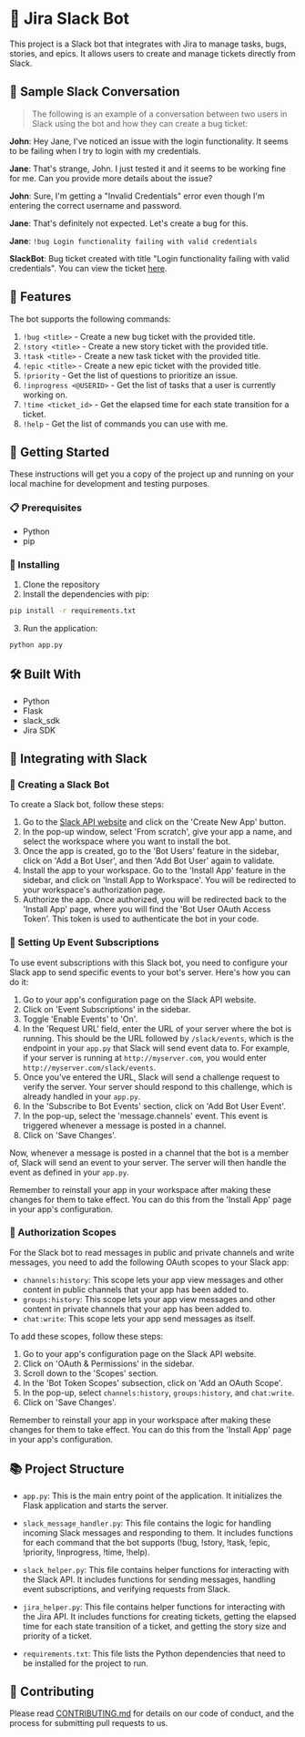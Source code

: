 # 🤖 Jira Slack Bot

This project is a Slack bot that integrates with Jira to manage tasks, bugs, stories, and epics. It allows users to create and manage tickets directly from Slack.

## 💬 Sample Slack Conversation

> The following is an example of a conversation between two users in Slack using the bot and how they can create a bug ticket:

**John**: Hey Jane, I've noticed an issue with the login functionality. It seems to be failing when I try to login with my credentials.

**Jane**: That's strange, John. I just tested it and it seems to be working fine for me. Can you provide more details about the issue?

**John**: Sure, I'm getting a "Invalid Credentials" error even though I'm entering the correct username and password.

**Jane**: That's definitely not expected. Let's create a bug for this. 

**Jane**: `!bug Login functionality failing with valid credentials`

**SlackBot**: Bug ticket created with title "Login functionality failing with valid credentials". You can view the ticket [here](https://jira.example.com/browse/BUG-1234).

## 🚀 Features

The bot supports the following commands:

1. `!bug <title>` - Create a new bug ticket with the provided title.
2. `!story <title>` - Create a new story ticket with the provided title.
3. `!task <title>` - Create a new task ticket with the provided title.
4. `!epic <title>` - Create a new epic ticket with the provided title.
5. `!priority` - Get the list of questions to prioritize an issue.
6. `!inprogress <@USERID>` - Get the list of tasks that a user is currently working on.
7. `!time <ticket_id>` - Get the elapsed time for each state transition for a ticket.
8. `!help` - Get the list of commands you can use with me.

## 🏁 Getting Started

These instructions will get you a copy of the project up and running on your local machine for development and testing purposes.

### 📋 Prerequisites

- Python
- pip

### 🔧 Installing

1. Clone the repository
2. Install the dependencies with pip:

```bash
pip install -r requirements.txt
```

3. Run the application:

```bash
python app.py
```

## 🛠️ Built With

- Python
- Flask
- slack_sdk
- Jira SDK

## 🤝 Integrating with Slack

### 🤖 Creating a Slack Bot

To create a Slack bot, follow these steps:

1. Go to the [Slack API website](https://api.slack.com/apps) and click on the 'Create New App' button.
2. In the pop-up window, select 'From scratch', give your app a name, and select the workspace where you want to install the bot.
3. Once the app is created, go to the 'Bot Users' feature in the sidebar, click on 'Add a Bot User', and then 'Add Bot User' again to validate.
4. Install the app to your workspace. Go to the 'Install App' feature in the sidebar, and click on 'Install App to Workspace'. You will be redirected to your workspace's authorization page.
5. Authorize the app. Once authorized, you will be redirected back to the 'Install App' page, where you will find the 'Bot User OAuth Access Token'. This token is used to authenticate the bot in your code.

### 📡 Setting Up Event Subscriptions

To use event subscriptions with this Slack bot, you need to configure your Slack app to send specific events to your bot's server. Here's how you can do it:

1. Go to your app's configuration page on the Slack API website.
2. Click on 'Event Subscriptions' in the sidebar.
3. Toggle 'Enable Events' to 'On'.
4. In the 'Request URL' field, enter the URL of your server where the bot is running. This should be the URL followed by `/slack/events`, which is the endpoint in your `app.py` that Slack will send event data to. For example, if your server is running at `http://myserver.com`, you would enter `http://myserver.com/slack/events`.
5. Once you've entered the URL, Slack will send a challenge request to verify the server. Your server should respond to this challenge, which is already handled in your `app.py`.
6. In the 'Subscribe to Bot Events' section, click on 'Add Bot User Event'.
7. In the pop-up, select the 'message.channels' event. This event is triggered whenever a message is posted in a channel.
8. Click on 'Save Changes'.

Now, whenever a message is posted in a channel that the bot is a member of, Slack will send an event to your server. The server will then handle the event as defined in your `app.py`.

Remember to reinstall your app in your workspace after making these changes for them to take effect. You can do this from the 'Install App' page in your app's configuration.

### 🔑 Authorization Scopes

For the Slack bot to read messages in public and private channels and write messages, you need to add the following OAuth scopes to your Slack app:

- `channels:history`: This scope lets your app view messages and other content in public channels that your app has been added to.
- `groups:history`: This scope lets your app view messages and other content in private channels that your app has been added to.
- `chat:write`: This scope lets your app send messages as itself.

To add these scopes, follow these steps:

1. Go to your app's configuration page on the Slack API website.
2. Click on 'OAuth & Permissions' in the sidebar.
3. Scroll down to the 'Scopes' section.
4. In the 'Bot Token Scopes' subsection, click on 'Add an OAuth Scope'.
5. In the pop-up, select `channels:history`, `groups:history`, and `chat:write`.
6. Click on 'Save Changes'.

Remember to reinstall your app in your workspace after making these changes for them to take effect. You can do this from the 'Install App' page in your app's configuration.

## 📚 Project Structure

- `app.py`: This is the main entry point of the application. It initializes the Flask application and starts the server.

- `slack_message_handler.py`: This file contains the logic for handling incoming Slack messages and responding to them. It includes functions for each command that the bot supports (!bug, !story, !task, !epic, !priority, !inprogress, !time, !help).

- `slack_helper.py`: This file contains helper functions for interacting with the Slack API. It includes functions for sending messages, handling event subscriptions, and verifying requests from Slack.

- `jira_helper.py`: This file contains helper functions for interacting with the Jira API. It includes functions for creating tickets, getting the elapsed time for each state transition of a ticket, and getting the story size and priority of a ticket.

- `requirements.txt`: This file lists the Python dependencies that need to be installed for the project to run.

## 🤝 Contributing

Please read [CONTRIBUTING.md](CONTRIBUTING.md) for details on our code of conduct, and the process for submitting pull requests to us.